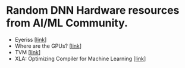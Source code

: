 # Random DNN Hardware resources from AI/ML Community.
* Eyeriss [[link](https://eyeriss.mit.edu/)]
* Where are the GPUs? [[link](https://blog.deepwavedigital.com/where-are-the-gpus-16a06f0fe787)]
* TVM [[link](https://tvm.d2l.ai/chapter_getting_started/index.html)]
* XLA: Optimizing Compiler for Machine Learning [[link](https://www.tensorflow.org/xla)]
